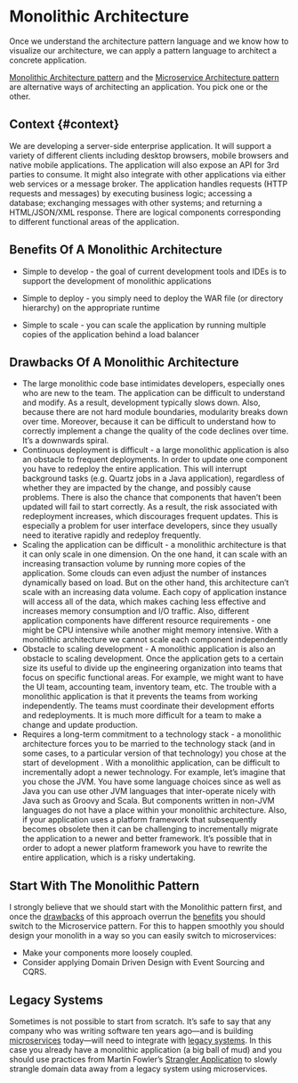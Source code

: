 # Monolithic Architecture

Once we understand the architecture pattern language and we know how to visualize our architecture, we can apply a pattern language to architect a concrete application.

[Monolithic Architecture pattern](http://microservices.io/patterns/monolithic.html) and the [Microservice Architecture pattern](http://microservices.io/patterns/microservices.html) are alternative ways of architecting an application. You pick one or the other.

## Context {#context}

We are developing a server-side enterprise application. It will support a variety of different clients including desktop browsers, mobile browsers and native mobile applications. The application will also expose an API for 3rd parties to consume. It might also integrate with other applications via either web services or a message broker. The application handles requests \(HTTP requests and messages\) by executing business logic; accessing a database; exchanging messages with other systems; and returning a HTML/JSON/XML response. There are logical components corresponding to different functional areas of the application.

## Benefits Of A Monolithic Architecture

* Simple to develop - the goal of current development tools and IDEs is to support the development of monolithic applications

* Simple to deploy - you simply need to deploy the WAR file \(or directory hierarchy\) on the appropriate runtime

* Simple to scale - you can scale the application by running multiple copies of the application behind a load balancer

## Drawbacks Of A Monolithic Architecture

* The large monolithic code base intimidates developers, especially ones who are new to the team. The application can be difficult to understand and modify. As a result, development typically slows down. Also, because there are not hard module boundaries, modularity breaks down over time. Moreover, because it can be difficult to understand how to correctly implement a change the quality of the code declines over time. It’s a downwards spiral.
* Continuous deployment is difficult - a large monolithic application is also an obstacle to frequent deployments. In order to update one component you have to redeploy the entire application. This will interrupt background tasks \(e.g. Quartz jobs in a Java application\), regardless of whether they are impacted by the change, and possibly cause problems. There is also the chance that components that haven’t been updated will fail to start correctly. As a result, the risk associated with redeployment increases, which discourages frequent updates. This is especially a problem for user interface developers, since they usually need to iterative rapidly and redeploy frequently.
* Scaling the application can be difficult - a monolithic architecture is that it can only scale in one dimension. On the one hand, it can scale with an increasing transaction volume by running more copies of the application. Some clouds can even adjust the number of instances dynamically based on load. But on the other hand, this architecture can’t scale with an increasing data volume. Each copy of application instance will access all of the data, which makes caching less effective and increases memory consumption and I/O traffic. Also, different application components have different resource requirements - one might be CPU intensive while another might memory intensive. With a monolithic architecture we cannot scale each component independently
* Obstacle to scaling development - A monolithic application is also an obstacle to scaling development. Once the application gets to a certain size its useful to divide up the engineering organization into teams that focus on specific functional areas. For example, we might want to have the UI team, accounting team, inventory team, etc. The trouble with a monolithic application is that it prevents the teams from working independently. The teams must coordinate their development efforts and redeployments. It is much more difficult for a team to make a change and update production.
* Requires a long-term commitment to a technology stack - a monolithic architecture forces you to be married to the technology stack \(and in some cases, to a particular version of that technology\) you chose at the start of development . With a monolithic application, can be difficult to incrementally adopt a newer technology. For example, let’s imagine that you chose the JVM. You have some language choices since as well as Java you can use other JVM languages that inter-operate nicely with Java such as Groovy and Scala. But components written in non-JVM languages do not have a place within your monolithic architecture. Also, if your application uses a platform framework that subsequently becomes obsolete then it can be challenging to incrementally migrate the application to a newer and better framework. It’s possible that in order to adopt a newer platform framework you have to rewrite the entire application, which is a risky undertaking.

## Start With The Monolithic Pattern

I strongly believe that we should start with the Monolithic pattern first, and once the [drawbacks](#drawbacks-of-a-monolithic-architecture) of this approach overrun the [benefits](#benefits-of-a-monolithic-architecture) you should switch to the Microservice pattern. For this to happen smoothly you should design your monolith in a way so you can easily switch to microservices:

* Make your components more loosely coupled.
* Consider applying Domain Driven Design with Event Sourcing and CQRS.

## Legacy Systems

Sometimes is not possible to start from scratch. It’s safe to say that any company who was writing software ten years ago—and is building [microservices](http://martinfowler.com/articles/microservices.html) today—will need to integrate with [legacy systems](https://en.wikipedia.org/wiki/Legacy_system). In this case you already have a monolithic application \(a big ball of mud\) and you should use practices from Martin Fowler’s [Strangler Application](http://www.martinfowler.com/bliki/StranglerApplication.html) to slowly strangle domain data away from a legacy system using microservices.

  






